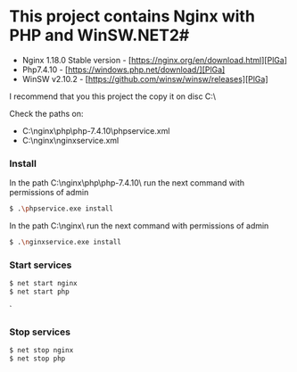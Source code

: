 
# This project contains Nginx with PHP and WinSW.NET2#
- Nginx 1.18.0 Stable version - [https://nginx.org/en/download.html][PlGa]
- Php7.4.10 - [https://windows.php.net/download/][PlGa]
- WinSW v2.10.2 - [https://github.com/winsw/winsw/releases][PlGa]

I recommend that you this project the copy it on disc C:\

Check the paths on:
- C:\nginx\php\php-7.4.10\phpservice.xml
- C:\nginx\nginxservice.xml

### Install ###
In the path C:\nginx\php\php-7.4.10\ run the next command with permissions of admin

```sh
$ .\phpservice.exe install
```

In the path C:\nginx\ run the next command with permissions of admin

```sh
$ .\nginxservice.exe install
```

### Start services ###
```sh
$ net start nginx
$ net start php
```
`
### Stop services ###
```sh
$ net stop nginx
$ net stop php
```


